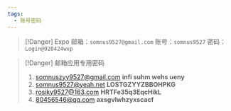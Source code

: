 ```yaml
---
tags:
  - 账号密码
---
```


> [!Danger] Expo
> 邮箱：`somnus9527@gmail.com`
> 账号：`somnus9527`
> 密码：`Login@920424wxp`

>[!Danger] 邮箱应用专用密码
>1. somnuszyy9527@gmail.com
>**infi suhm wehs ueny**
>2. somnus9527@yeah.net
>**LOSTGZYYZBBOHPKG**
>3. rosiky9527@163.com
>**HRTFe35q3EqcHikL**
>4. 80456546@qq.com
>**axsgvlwhzyxscacf**
